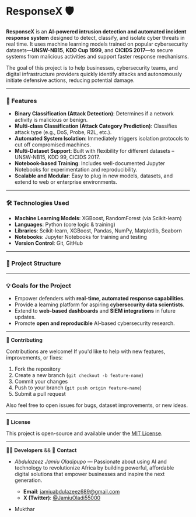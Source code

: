 # ResponseX 🛡️

**ResponseX** is an **AI-powered intrusion detection and automated incident response system** designed to detect, classify, and isolate cyber threats in real time. It uses machine learning models trained on popular cybersecurity datasets—**UNSW-NB15**, **KDD Cup 1999**, and **CICIDS 2017**—to secure systems from malicious activities and support faster response mechanisms.

The goal of this project is to help businesses, cybersecurity teams, and digital infrastructure providers quickly identify attacks and autonomously initiate defensive actions, reducing potential damage.

---

### 🚀 Features

- **Binary Classification (Attack Detection)**: Determines if a network activity is malicious or benign.
- **Multi-class Classification (Attack Category Prediction)**: Classifies attack type (e.g., DoS, Probe, R2L, etc.).
- **Automated System Isolation**: Immediately triggers isolation protocols to cut off compromised machines.
- **Multi-Dataset Support**: Built with flexibility for different datasets – UNSW-NB15, KDD 99, CICIDS 2017.
- **Notebook-based Training**: Includes well-documented Jupyter Notebooks for experimentation and reproducibility.
- **Scalable and Modular**: Easy to plug in new models, datasets, and extend to web or enterprise environments.

---

### 🛠 Technologies Used

- **Machine Learning Models**: XGBoost, RandomForest (via Scikit-learn)
- **Languages**: Python (core logic & training)
- **Libraries**: Scikit-learn, XGBoost, Pandas, NumPy, Matplotlib, Seaborn
- **Notebooks**: Jupyter Notebooks for training and testing
- **Version Control**: Git, GitHub

---

### 📁 Project Structure



---

### 💡 Goals for the Project

- Empower defenders with **real-time, automated response capabilities**.
- Provide a learning platform for aspiring **cybersecurity data scientists**.
- Extend to **web-based dashboards** and **SIEM integrations** in future updates.
- Promote **open and reproducible** AI-based cybersecurity research.

---

🤝 **Contributing**

Contributions are welcome! If you'd like to help with new features, improvements, or fixes:

1. Fork the repository
2. Create a new branch (`git checkout -b feature-name`)
3. Commit your changes
4. Push to your branch (`git push origin feature-name`)
5. Submit a pull request

Also feel free to open issues for bugs, dataset improvements, or new ideas.

---

📄 **License**

This project is open-source and available under the [MIT License](LICENSE).

---

👨‍💻 **Developers** && 💬 **Contact**

- _Abdulazeez Jamiu Oladipupo_ — Passionate about using AI and technology to revolutionize Africa by building powerful, affordable digital solutions that empower businesses and inspire the next generation.

  - **Email**: [jamiuabdulazeez689@gmail.com](mailto:jamiuabdulazeez689@gmail.com)
  - **X (Twitter)**: [@JamiuOladi55000](https://x.com/JamiuOladi55000)
- Mukthar
